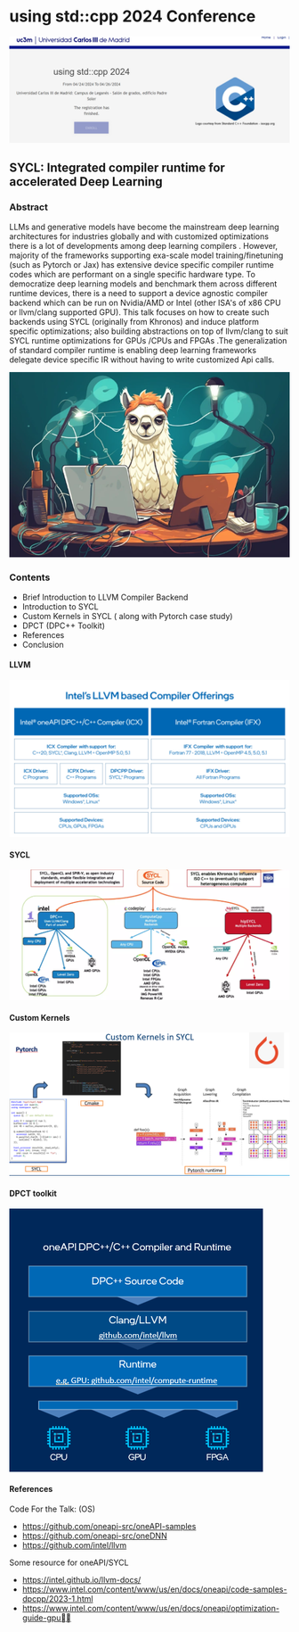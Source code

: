 # using std::cpp 2024 Conference 

<img src = "img/1.png">

## SYCL: Integrated compiler runtime for accelerated Deep Learning 

### Abstract


LLMs and generative models have become the mainstream deep learning architectures for industries globally and with customized optimizations there is a lot of developments among deep learning compilers . However, majority of the frameworks supporting exa-scale model training/finetuning (such as Pytorch or Jax) has extensive device specific compiler runtime codes which are performant on a single specific hardware type. To democratize deep learning models and benchmark them across different runtime devices, there is a need to support a device agnostic compiler backend which can be run on Nvidia/AMD or Intel (other ISA's of x86 CPU or llvm/clang supported GPU). This talk focuses on how to create such backends using SYCL (originally from Khronos) and induce platform specific optimizations; also building abstractions on top of llvm/clang to suit SYCL runtime optimizations for GPUs /CPUs and FPGAs .The generalization of standard compiler runtime is enabling deep learning frameworks delegate device specific IR without having to write customized Api calls. 



<img src = "img/3.webp">


### Contents

- Brief Introduction to LLVM Compiler Backend 
- Introduction to SYCL 
- Custom Kernels in SYCL ( along with Pytorch case study)
- DPCT (DPC++ Toolkit)
- References 
- Conclusion


#### LLVM


<img src="img/2.png">


#### SYCL


<img src = "img/4.png">


#### Custom Kernels


<img src = "img/5.png">


#### DPCT toolkit


<img src = "img/6.png">


#### References

Code For the Talk: (OS)

- https://github.com/oneapi-src/oneAPI-samples
- https://github.com/oneapi-src/oneDNN
- https://github.com/intel/llvm

Some resource for oneAPI/SYCL
 
- https://intel.github.io/llvm-docs/
- https://www.intel.com/content/www/us/en/docs/oneapi/code-samples-dpcpp/2023-1.html
- https://www.intel.com/content/www/us/en/docs/oneapi/optimization-guide-gpu



